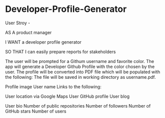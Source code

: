 
# Developer-Profile-Generator

User Stroy -

AS A product manager

I WANT a developer profile generator

SO THAT I can easily prepare reports for stakeholders

The user will be prompted for a Githum username and favorite color. 
The app will generate a  Developer Github Profile with the color chosen by the user.
The profile will be converted into PDF file which will be populated with the following: The file will be saved in working directory as username.pdf. 

Profile image
User name
Links to the following:

User location via Google Maps
User GitHub profile
User blog

User bio
Number of public repositories
Number of followers
Number of GitHub stars
Number of users 
